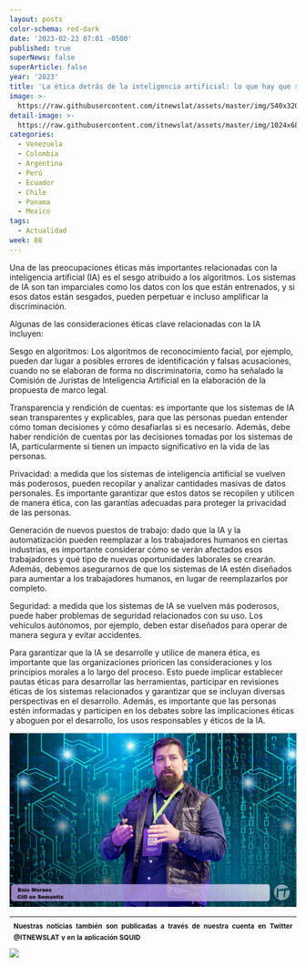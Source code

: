 ```yaml
---
layout: posts
color-schema: red-dark
date: '2023-02-23 07:01 -0500'
published: true
superNews: false
superArticle: false
year: '2023'
title: 'La ética detrás de la inteligencia artificial: lo que hay que saber'
image: >-
  https://raw.githubusercontent.com/itnewslat/assets/master/img/540x320/Enio-Moraes-p.jpg
detail-image: >-
  https://raw.githubusercontent.com/itnewslat/assets/master/img/1024x680/Enio-Moraes-g.jpg
categories:
  - Venezuela
  - Colombia
  - Argentina
  - Perú
  - Ecuador
  - Chile
  - Panama
  - Mexico
tags:
  - Actualidad
week: 08
---
```

Una de las preocupaciones éticas más importantes relacionadas con la inteligencia artificial (IA) es el sesgo atribuido a los algoritmos. Los sistemas de IA son tan imparciales como los datos con los que están entrenados, y si esos datos están sesgados, pueden perpetuar e incluso amplificar la discriminación.

Algunas de las consideraciones éticas clave relacionadas con la IA incluyen:

Sesgo en algoritmos: Los algoritmos de reconocimiento facial, por ejemplo, pueden dar lugar a posibles errores de identificación y falsas acusaciones, cuando no se elaboran de forma no discriminatoria, como ha señalado la Comisión de Juristas de Inteligencia Artificial en la elaboración de la propuesta de marco legal.

Transparencia y rendición de cuentas: es importante que los sistemas de IA sean transparentes y explicables, para que las personas puedan entender cómo toman decisiones y cómo desafiarlas si es necesario. Además, debe haber rendición de cuentas por las decisiones tomadas por los sistemas de IA, particularmente si tienen un impacto significativo en la vida de las personas.

Privacidad: a medida que los sistemas de inteligencia artificial se vuelven más poderosos, pueden recopilar y analizar cantidades masivas de datos personales. Es importante garantizar que estos datos se recopilen y utilicen de manera ética, con las garantías adecuadas para proteger la privacidad de las personas.

Generación de nuevos puestos de trabajo: dado que la IA y la automatización pueden reemplazar a los trabajadores humanos en ciertas industrias, es importante considerar cómo se verán afectados esos trabajadores y qué tipo de nuevas oportunidades laborales se crearán. Además, debemos asegurarnos de que los sistemas de IA estén diseñados para aumentar a los trabajadores humanos, en lugar de reemplazarlos por completo.

Seguridad: a medida que los sistemas de IA se vuelven más poderosos, puede haber problemas de seguridad relacionados con su uso. Los vehículos autónomos, por ejemplo, deben estar diseñados para operar de manera segura y evitar accidentes.

Para garantizar que la IA se desarrolle y utilice de manera ética, es importante que las organizaciones prioricen las consideraciones y los principios morales a lo largo del proceso. Esto puede implicar establecer pautas éticas para desarrollar las herramientas, participar en revisiones éticas de los sistemas relacionados y garantizar que se incluyan diversas perspectivas en el desarrollo. Además, es importante que las personas estén informadas y participen en los debates sobre las implicaciones éticas y aboguen por el desarrollo, los usos responsables y éticos de la IA.

![](https://raw.githubusercontent.com/itnewslat/assets/master/img/1024x680/Enio-Moraes-g.jpg)

<table style="height: 42px;" width="569">
<tbody>
<tr>
<td style="text-align: justify;"><sub><strong>Nuestras noticias también son publicadas a través de nuestra cuenta en Twitter <a href="https://twitter.com/itnewslat?lang=es">@ITNEWSLAT</a> y en la aplicación <a href="https://squidapp.co/en/">SQUID</a></strong></sub></td>
</tr>
</tbody>
</table>

<img src="https://tracker.metricool.com/c3po.jpg?hash=56f88a41e39ab42c063cc51676587a04"/>